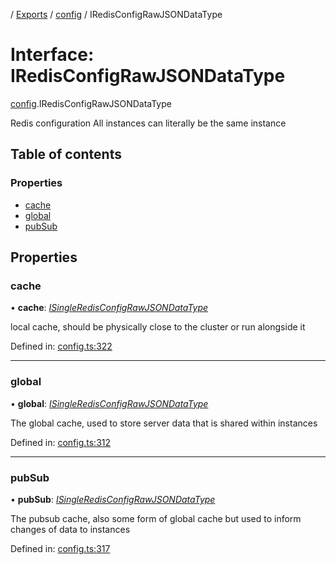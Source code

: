 [](../README.md) / [Exports](../modules.md) / [config](../modules/config.md) / IRedisConfigRawJSONDataType

# Interface: IRedisConfigRawJSONDataType

[config](../modules/config.md).IRedisConfigRawJSONDataType

Redis configuration
All instances can literally be the same instance

## Table of contents

### Properties

- [cache](config.iredisconfigrawjsondatatype.md#cache)
- [global](config.iredisconfigrawjsondatatype.md#global)
- [pubSub](config.iredisconfigrawjsondatatype.md#pubsub)

## Properties

### cache

• **cache**: [*ISingleRedisConfigRawJSONDataType*](config.isingleredisconfigrawjsondatatype.md)

local cache, should be physically close to the cluster
or run alongside it

Defined in: [config.ts:322](https://github.com/onzag/itemize/blob/11a98dec/config.ts#L322)

___

### global

• **global**: [*ISingleRedisConfigRawJSONDataType*](config.isingleredisconfigrawjsondatatype.md)

The global cache, used to store server data
that is shared within instances

Defined in: [config.ts:312](https://github.com/onzag/itemize/blob/11a98dec/config.ts#L312)

___

### pubSub

• **pubSub**: [*ISingleRedisConfigRawJSONDataType*](config.isingleredisconfigrawjsondatatype.md)

The pubsub cache, also some form of global cache
but used to inform changes of data to instances

Defined in: [config.ts:317](https://github.com/onzag/itemize/blob/11a98dec/config.ts#L317)
